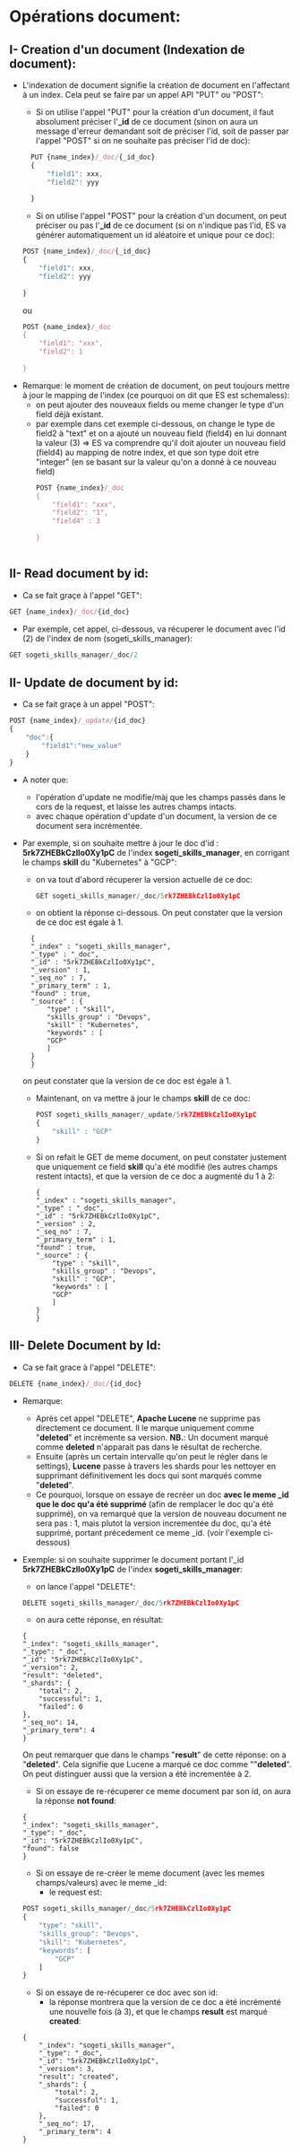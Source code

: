 # Opérations document:
## I- Creation d'un document (Indexation de document):
* L'indexation de document signifie la création de document en l'affectant à un index. Cela peut se faire par un appel API "PUT" ou "POST":
  - Si on utilise l'appel "PUT" pour la création d'un document, il faut absolument préciser l'**_id** de ce document (sinon on aura un message d'erreur demandant soit de préciser l'id, soit de passer par l'appel "POST" si on ne souhaite pas préciser l'id de doc):
  ```javascript
    PUT {name_index}/_doc/{_id_doc}
    {
        "field1": xxx,
        "field2": yyy
         
    }
  ```
  -  Si on utilise l'appel "POST" pour la création d'un document, on peut préciser ou pas l'**_id** de ce document (si on n'indique pas l'id, ES va générer automatiquement un id aléatoire et unique pour ce doc):

    ```javascript
    POST {name_index}/_doc/{_id_doc}
    {
        "field1": xxx,
        "field2": yyy
         
    }
  ```
  ou
    ```javascript
    POST {name_index}/_doc
    {
        "field1": "xxx",
        "field2": 1
         
    }
  ```
- Remarque:  le moment de création de document, on peut toujours mettre à jour le mapping de l'index (ce pourquoi on dit que ES est schemaless):
  - on peut ajouter des nouveaux fields ou meme changer le type d'un field déjà existant.
  - par exemple dans cet exemple ci-dessous, on change le type de field2 à "text" et on a ajouté un nouveau field (field4) en lui donnant la valeur (3) => ES va comprendre qu'il doit ajouter un nouveau field (field4) au mapping de notre index, et que son type doit etre "integer" (en se basant sur la valeur qu'on a donné à ce nouveau field)
    ```javascript
    POST {name_index}/_doc
    {
        "field1": "xxx",
        "field2": "1",
        "field4" : 3
         
    }
  ```
## II- Read document by id:

- Ca se fait graçe à l'appel "GET":
```javascript
GET {name_index}/_doc/{id_doc}
```
- Par exemple, cet appel, ci-dessous, va récuperer le document avec l'id (2) de l'index de nom (sogeti_skills_manager): 
```javascript
GET sogeti_skills_manager/_doc/2
```

## II- Update de document by id:

- Ca se fait graçe à un appel "POST":
```javascript
POST {name_index}/_update/{id_doc}
{
    "doc":{
        "field1":"new_value"
    }
}
```
- A noter que:
  - l'opération d'update ne modifie/màj que les champs passés dans le cors de la request, et laisse les autres champs intacts.
  - avec chaque opération d'update d'un document, la version de ce document sera incrémentée.

- Par exemple, si on souhaite mettre à jour le doc d'id : **5rk7ZHEBkCzlIo0Xy1pC** de l'index **sogeti_skills_manager**, en corrigant le champs **skill** du "Kubernetes" à "GCP":
  - on va tout d'abord récuperer la version actuelle de ce doc:
    ```javascript
    GET sogeti_skills_manager/_doc/5rk7ZHEBkCzlIo0Xy1pC
    ```
  - on obtient la réponse ci-dessous. On peut constater que la version de ce doc est égale à 1.
  ```
    {
    "_index" : "sogeti_skills_manager",
    "_type" : "_doc",
    "_id" : "5rk7ZHEBkCzlIo0Xy1pC",
    "_version" : 1,
    "_seq_no" : 7,
    "_primary_term" : 1,
    "found" : true,
    "_source" : {
        "type" : "skill",
        "skills_group" : "Devops",
        "skill" : "Kubernetes",
        "keywords" : [
        "GCP"
        ]
    }
    }
  ```
  on peut constater que la version de ce doc est égale à 1.

  - Maintenant, on va mettre à jour le champs **skill** de ce doc:

    ```javascript
    POST sogeti_skills_manager/_update/5rk7ZHEBkCzlIo0Xy1pC
    {
        "skill" : "GCP"
    }
    ```
  - Si on refait le GET de meme document, on peut constater justement que uniquement ce field **skill** qu'a été modifié (les autres champs restent intacts), et que la version de ce doc a augmenté du 1 à 2:
    ```
    {
    "_index" : "sogeti_skills_manager",
    "_type" : "_doc",
    "_id" : "5rk7ZHEBkCzlIo0Xy1pC",
    "_version" : 2,
    "_seq_no" : 7,
    "_primary_term" : 1,
    "found" : true,
    "_source" : {
        "type" : "skill",
        "skills_group" : "Devops",
        "skill" : "GCP",
        "keywords" : [
        "GCP"
        ]
    }
    }
    ```

## III- Delete Document by Id:
- Ca se fait grace à l'appel "DELETE":
```javascript
DELETE {name_index}/_doc/{id_doc}
```
- Remarque: 
  - Après cet appel "DELETE", **Apache Lucene** ne supprime pas directement ce document. Il le marque uniquement comme "**deleted**" et incrémente sa version. 
  **NB.**: Un document marqué comme **deleted** n'apparait pas dans le résultat de recherche.
  - Ensuite (après un certain intervalle qu'on peut le régler dans le settings), **Lucene** passe à travers les shards pour les nettoyer en supprimant définitivement les docs qui sont marqués comme "**deleted**".
  - Ce pourquoi, lorsque on essaye de recréer un doc **avec le meme _id que le doc qu'a été supprimé** (afin de remplacer le doc qu'a été supprimé), on va remarqué que la version de nouveau document ne sera pas : 1, mais plutot la version incrementée du doc, qu'a été supprimé, portant précedement ce meme _id. (voir l'exemple ci-dessous)

- Exemple: si on souhaite supprimer le document portant l'_id **5rk7ZHEBkCzlIo0Xy1pC** de l'index **sogeti_skills_manager**:
    - on lance l'appel "DELETE":
    ```javascript
    DELETE sogeti_skills_manager/_doc/5rk7ZHEBkCzlIo0Xy1pC
    ```
    - on aura cette réponse, en résultat:
    ```
    {
    "_index": "sogeti_skills_manager",
    "_type": "_doc",
    "_id": "5rk7ZHEBkCzlIo0Xy1pC",
    "_version": 2,
    "result": "deleted",
    "_shards": {
        "total": 2,
        "successful": 1,
        "failed": 0
    },
    "_seq_no": 14,
    "_primary_term": 4
    }
    ```
    On peut remarquer que dans le champs "**result**" de cette réponse: on a "**deleted**". Cela signifie que Lucene a marqué ce doc comme ""**deleted**". On peut distinguer aussi que la version a été incrementée à 2.
    - Si on essaye de re-récuperer ce meme document par son id, on aura la réponse **not found**:
    ```
    {
    "_index": "sogeti_skills_manager",
    "_type": "_doc",
    "_id": "5rk7ZHEBkCzlIo0Xy1pC",
    "found": false
    }
    ```
    - Si on essaye de re-créer le meme document (avec les memes champs/valeurs) avec le meme _id:
      - le request est:
    ```javascript
    POST sogeti_skills_manager/_doc/5rk7ZHEBkCzlIo0Xy1pC
    {
        "type": "skill",
        "skills_group": "Devops",
        "skill": "Kubernetes",
        "keywords": [
            "GCP"
        ]
    }
    ```
    - Si on essaye de re-récuperer ce doc avec son id:
      - la réponse montrera que la version de ce doc a été incrémenté une nouvelle fois (à 3), et que le champs **result** est marqué **created**:
    ``` 
    {
        "_index": "sogeti_skills_manager",
        "_type": "_doc",
        "_id": "5rk7ZHEBkCzlIo0Xy1pC",
        "_version": 3,
        "result": "created",
        "_shards": {
            "total": 2,
            "successful": 1,
            "failed": 0
        },
        "_seq_no": 17,
        "_primary_term": 4
    }
    ```

